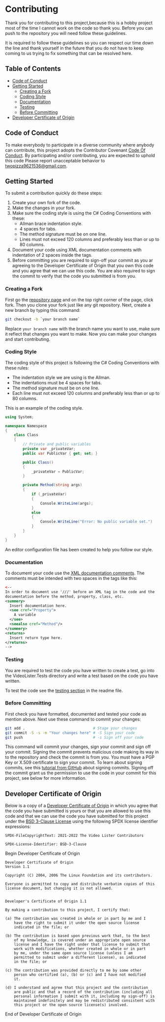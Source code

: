 # Contributing

Thank you for contributing to this project,because this is a hobby project most
of the time I cannot work on the code so thank you. Before you can push to the
repository you will need follow these guidelines.

It is required to follow these guidelines so you can respect our time down the
line and thank yourself in the future that you do not have to keep coming to us
trying to fix something that can be resolved here.

## Table of Contents

- [Code of Conduct](#code-of-conduct)
- [Getting Started](#getting-started)
  - [Creating a Fork](#creating-a-fork)
  - [Coding Style](#coding-style)
  - [Documentation](#documentation)
  - [Testing](#testing)
  - [Before Committing](#before-committing)
- [Developer Certificate of Origin](#developer-certificate-of-origin)

## Code of Conduct

To make everybody to participate in a diverse community where anybody can
contribute, this project adopts the Contributor Covenant
[Code Of Conduct](CODE_OF_CONDUCT.md). By participating and/or contributing, you
are expected to uphold this code Please report unacceptable behavior to
<twopizza9621536@gmail.com>.

## Getting Started

To submit a contribution quickly do these steps:

1. Create your own fork of the code.
2. Make the changes in your fork.
3. Make sure the coding style is using the C# Coding Conventions with these:
    - Allman brace indentation style.
    - 4 spaces for tabs.
    - The method signature must be on one line.
    - Lines must not exceed 120 columns and preferably less than or up to 80
      columns.
4. Document your code using XML documentation comments with indentation of 2
   spaces inside the tags.
5. Before committing you are required to sign-off your commit as you ar
   agreeing to the Developer Certificate of Origin that you own this code and
   you agree that we can use this code. You are also required to sign the commit
   to verify that the code you submitted is from you.

### Creating a Fork

First go the [repository page][1] and on the top right corner of the page,
click fork. Then you clone your fork just like any git repository. Next, create
a new branch by typing this command:

```bash
git checkout -b `your branch name`
```

Replace `your branch name` with the branch name you want to use, make sure it
reflect that changes you want to make. Now you can make your changes and start
contributing.

### Coding Style

The coding style of this project is following the C# Coding Conventions with
these rules:

- The indentation style we are using is the Allman.
- The indentations must be 4 spaces for tabs.
- The method signature must be on one line.
- Each line must not exceed 120 columns and preferably less than or up to 80
  columns.

This is an example of the coding style.

```csharp
using System;

namespace Namespace
{
    class Class
    {
        // Private and public variables
        private var _privateVar;
        public var PublicVar { get; set; }

        public Class()
        {
            _privateVar = PublicVar;
        }

        private Method(string args)
        {
            if (_privateVar)
            {
                Console.WriteLine(args);
            }
            else
            {
                Console.WriteLine("Error: No public variable set.")
            }
        }
    }
}
```

An editor configuration file has been created to help you follow our style.

### Documentation

To document your code use the [XML documentation comments][2]. The comments must
be intended with two spaces in the tags like this:

```xml
<--
In order to document use '///' before an XML tag in the code and the
documentation before the method, property, class, etc.
<summery>
  Insert documentation here.
  <see cref="Property">
    A variable
  </see>
  <seealso cref="Method"/>
</summery>
<returns>
  Insert return type here.
</returns>
-->
```

### Testing

You are required to test the code you have written to create a test, go into the
VideoLister.Tests directory and write a test based on the code you have written.

To test the code see the [testing section](README.md#testing) in the readme
file.

### Before Committing

First check you have formatted, documented and tested your code as mention
above. Next use these command to commit your changes:

```bash
git add .                               # Stage your changes
git commit -S -s -m "Your changes here" # -S Sign your code
git push                                # -s Sign off your code
```

This command will commit your changes, sign your commit and sign off your
commit. Signing the commit prevents malicious code making its way in to the
repository and check the commit is from you. You must have a PGP Key or X.509
certificate to sign your commit. To learn about signing commits, see this
[tutorial from GitHub][3] about signing commits. Signing off the commit grant us
the permission to use the code in your commit for this project, see below for
more information.

## Developer Certificate of Origin

Below is a copy of a [Developer Certificate of Origin][4] in which you agree
that the code you have submitted is yours or that you are allowed to use this
code and that we can use the code you have submitted for this project under the
[BSD 3-Clause License](License) using the following SPDX license identifier
expressions:

```text
SPDX-FileCopyrightText: 2021-2022 The Video Lister Contributors

SPDX-License-Identifier: BSD-3-Clause
```

Begin Developer Certificate of Origin

```text
Developer Certificate of Origin
Version 1.1

Copyright (C) 2004, 2006 The Linux Foundation and its contributors.

Everyone is permitted to copy and distribute verbatim copies of this
license document, but changing it is not allowed.


Developer's Certificate of Origin 1.1

By making a contribution to this project, I certify that:

(a) The contribution was created in whole or in part by me and I
    have the right to submit it under the open source license
    indicated in the file; or

(b) The contribution is based upon previous work that, to the best
    of my knowledge, is covered under an appropriate open source
    license and I have the right under that license to submit that
    work with modifications, whether created in whole or in part
    by me, under the same open source license (unless I am
    permitted to submit under a different license), as indicated
    in the file; or

(c) The contribution was provided directly to me by some other
    person who certified (a), (b) or (c) and I have not modified
    it.

(d) I understand and agree that this project and the contribution
    are public and that a record of the contribution (including all
    personal information I submit with it, including my sign-off) is
    maintained indefinitely and may be redistributed consistent with
    this project or the open source license(s) involved.
```

End of Developer Certificate of Origin

[1]: <https://github.com/TwoPizza9621536/VideoLister>
[2]: <https://docs.microsoft.com/dotnet/csharp/language-reference/xmldoc/>
[3]: <https://docs.github.com/en/authentication/managing-commit-signature-verification>
[4]: <https://developercertificate.org>
